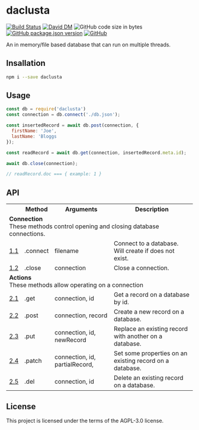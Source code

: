 # daclusta
[![Build Status](https://travis-ci.org/markwylde/daclusta.svg?branch=master)](https://travis-ci.org/markwylde/daclusta)
[![David DM](https://david-dm.org/markwylde/daclusta.svg)](https://david-dm.org/markwylde/daclusta)
![GitHub code size in bytes](https://img.shields.io/github/languages/code-size/markwylde/daclusta)
[![GitHub package.json version](https://img.shields.io/github/package-json/v/markwylde/daclusta)](https://github.com/markwylde/daclusta/releases)
[![GitHub](https://img.shields.io/github/license/markwylde/daclusta)](https://github.com/markwylde/daclusta/blob/master/LICENSE)

An in memory/file based database that can run on multiple threads.

## Insallation

```bash
npm i --save daclusta
```

## Usage

```javascript
const db = require('daclusta')
const connection = db.connect('./db.json');

const insertedRecord = await db.post(connection, {
  firstName: 'Joe',
  lastName: 'Bloggs
});

const readRecord = await db.get(connection, insertedRecord.meta.id);

await db.close(connection);

// readRecord.doc === { example: 1 }
```

## API

<table>
  <tr>
    <th></th>
    <th>Method</th>
    <th>Arguments</th>
    <th>Description</th>
  </tr>
  <tr>
    <td colspan=4>
      <strong>Connection</strong></br>
      These methods control opening and closing database connections.
    </td>
  </tr>
  <tr>
    <td><a href="https://www.github.com/bitabase/bitabase-manager">1.1</a></td>
    <td>.connect</td>
    <td>filename</td>
    <td>Connect to a database. Will create if does not exist.</td>
  </tr>
  <tr>
    <td><a href="https://www.github.com/bitabase/bitabase-manager">1.2</a></td>
    <td>.close</td>
    <td>connection</td>
    <td>Close a connection.</td>
  </tr>
  <tr>
    <td colspan=4>
      <strong>Actions</strong></br>
      These methods allow operating on a connection
    </td>
  </tr>
  <tr>
    <td><a href="https://www.github.com/bitabase/bitabase-manager">2.1</a></td>
    <td>.get</td>
    <td>connection, id</td>
    <td>Get a record on a database by id.</td>
  </tr>
  <tr>
    <td><a href="https://www.github.com/bitabase/bitabase-manager">2.2</a></td>
    <td>.post</td>
    <td>connection, record</td>
    <td>Create a new record on a database.</td>
  </tr>
  <tr>
    <td><a href="https://www.github.com/bitabase/bitabase-manager">2.3</a></td>
    <td>.put</td>
    <td>connection, id, newRecord</td>
    <td>Replace an existing record with another on a database.</td>
  </tr>
  <tr>
    <td><a href="https://www.github.com/bitabase/bitabase-manager">2.4</a></td>
    <td>.patch</td>
    <td>connection, id, partialRecord, </td>
    <td>Set some properties on an existing record on a database.</td>
  </tr>
  <tr>
    <td><a href="https://www.github.com/bitabase/bitabase-manager">2.5</a></td>
    <td>.del</td>
    <td>connection, id</td>
    <td>Delete an existing record on a database.</td>
  </tr>
</table>

## License
This project is licensed under the terms of the AGPL-3.0 license.
